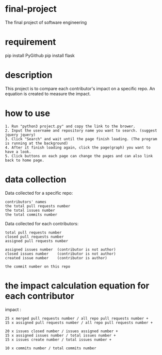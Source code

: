 # final-project
The final project of software engineering

# requirement
pip install PyGithub
pip install flask

# description
This project is to compare each contributor's impact on a specific repo. An equation is created to measure the impact.

# how to use
    1. Run "python3 project.py" and copy the link to the brower.
    2. Input the username and repository name you want to search. (suggest jquery jquery)
    3. Click "Search" and wait until the page finish loading. (The program is running at the background)
    4. After it finish loading again, click the page(graph) you want to have a look.
    5. Click buttons on each page can change the pages and can also link back to home page.

# data collection
Data collected for a specific repo:

    contributors' names
    the total pull requests number
    the total issues number
    the total commits number

Data collected for each contributors:

    total pull requests number
    closed pull requests number
    assigned pull requests number
    
    assigned issues number  (contributor is not author)
    closed issues number    (contributor is not author)
    created issue number    (contributor is author)

    the commit number on this repo

# the impact calculation equation for each contributor
impact :

    25 x merged pull requests number / all repo pull requests number +
    15 x assigned pull requests number / all repo pull requests number +

    20 x issues closed number / issues assigned number +
    15 x assigned issues number / total issues number +
    15 x issues create number / total issues number +

    10 x commits number / total commits number 
